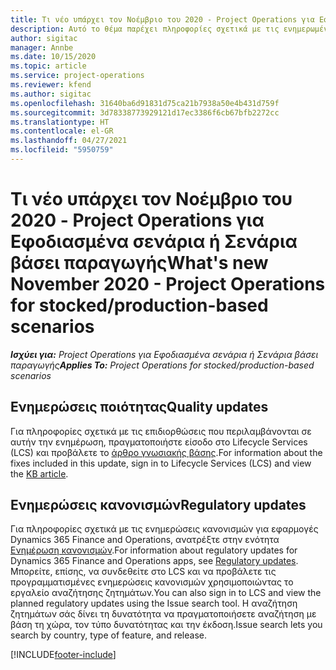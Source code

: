 ```yaml
---
title: Τι νέο υπάρχει τον Νοέμβριο του 2020 - Project Operations για Εφοδιασμένα σενάρια ή Σενάρια βάσει παραγωγής
description: Αυτό το θέμα παρέχει πληροφορίες σχετικά με τις ενημερωμένες εκδόσεις ποιότητας που είναι διαθέσιμες στην έκδοση του Νοεμβρίου 2020 των λειτουργιών έργου για Εφοδιασμένα σενάρια ή Σενάρια βάσει παραγωγής.
author: sigitac
manager: Annbe
ms.date: 10/15/2020
ms.topic: article
ms.service: project-operations
ms.reviewer: kfend
ms.author: sigitac
ms.openlocfilehash: 31640ba6d91831d75ca21b7938a50e4b431d759f
ms.sourcegitcommit: 3d78338773929121d17ec3386f6cb67bfb2272cc
ms.translationtype: HT
ms.contentlocale: el-GR
ms.lasthandoff: 04/27/2021
ms.locfileid: "5950759"
---
```

# <a name="whats-new-november-2020---project-operations-for-stockedproduction-based-scenarios"></a><span data-ttu-id="6d06f-103">Τι νέο υπάρχει τον Νοέμβριο του 2020 - Project Operations για Εφοδιασμένα σενάρια ή Σενάρια βάσει παραγωγής</span><span class="sxs-lookup"><span data-stu-id="6d06f-103">What's new November 2020 - Project Operations for stocked/production-based scenarios</span></span>

<span data-ttu-id="6d06f-104">_**Ισχύει για:** Project Operations για Εφοδιασμένα σενάρια ή Σενάρια βάσει παραγωγής_</span><span class="sxs-lookup"><span data-stu-id="6d06f-104">_**Applies To:** Project Operations for stocked/production-based scenarios_</span></span>

## <a name="quality-updates"></a><span data-ttu-id="6d06f-105">Ενημερώσεις ποιότητας</span><span class="sxs-lookup"><span data-stu-id="6d06f-105">Quality updates</span></span>

<span data-ttu-id="6d06f-106">Για πληροφορίες σχετικά με τις επιδιορθώσεις που περιλαμβάνονται σε αυτήν την ενημέρωση, πραγματοποιήστε είσοδο στο Lifecycle Services (LCS) και προβάλετε το [άρθρο γνωσιακής βάσης](https://fix.lcs.dynamics.com/Issue/Details?bugId=488609&amp;dbType=3&amp;qc=8251e8e1d5e2386de850599926c1adc3fec8e2ba25308036d22cdfe0a1c28fc7).</span><span class="sxs-lookup"><span data-stu-id="6d06f-106">For information about the fixes included in this update, sign in to Lifecycle Services (LCS) and view the [KB article](https://fix.lcs.dynamics.com/Issue/Details?bugId=488609&amp;dbType=3&amp;qc=8251e8e1d5e2386de850599926c1adc3fec8e2ba25308036d22cdfe0a1c28fc7).</span></span>

## <a name="regulatory-updates"></a><span data-ttu-id="6d06f-107">Ενημερώσεις κανονισμών</span><span class="sxs-lookup"><span data-stu-id="6d06f-107">Regulatory updates</span></span>

<span data-ttu-id="6d06f-108">Για πληροφορίες σχετικά με τις ενημερώσεις κανονισμών για εφαρμογές Dynamics 365 Finance and Operations, ανατρέξτε στην ενότητα [Ενημέρωση κανονισμών](/dynamics365/finance/localizations/regulatory-updates).</span><span class="sxs-lookup"><span data-stu-id="6d06f-108">For information about regulatory updates for Dynamics 365 Finance and Operations apps, see [Regulatory updates](/dynamics365/finance/localizations/regulatory-updates).</span></span> <span data-ttu-id="6d06f-109">Μπορείτε, επίσης, να συνδεθείτε στο LCS και να προβάλετε τις προγραμματισμένες ενημερώσεις κανονισμών χρησιμοποιώντας το εργαλείο αναζήτησης ζητημάτων.</span><span class="sxs-lookup"><span data-stu-id="6d06f-109">You can also sign in to LCS and view the planned regulatory updates using the Issue search tool.</span></span> <span data-ttu-id="6d06f-110">Η αναζήτηση ζητημάτων σάς δίνει τη δυνατότητα να πραγματοποιήσετε αναζήτηση με βάση τη χώρα, τον τύπο δυνατότητας και την έκδοση.</span><span class="sxs-lookup"><span data-stu-id="6d06f-110">Issue search lets you search by country, type of feature, and release.</span></span>


[!INCLUDE[footer-include](../../includes/footer-banner.md)]